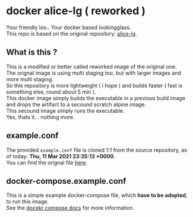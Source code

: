 # docker alice-lg ( reworked ) #
Your friendly loo.. Your docker based lookingglass.  
This repo is based on the original repository: [alice-lg](https://github.com/alice-lg/alice-lg.git). 

## What is this ? ##
This is a modified or better called reworked image of the original one.  
The orignal image is using multi staging too, but with larger images and more multi staging.  
So this repository is more lightweight ( i hope ) and builds faster ( fast is something else, round about 5 min ).  
This docker image simply builds the executable in a previous build image and drops the artifact to a secound scratch alpine image.  
This secound image simply runs the executable.  
Yes, thats it... nothing more.  

## example.conf ##
The provided `example.conf` file is cloned 1:1 from the source repository, as of today: **Thu, 11 Mar 2021 23:35:13 +0000**.  
You can find the orignal file [here](https://github.com/alice-lg/alice-lg/blob/master/etc/alice-lg/alice.example.conf).  

## docker-compose.example.conf ##
This is a simple example docker-compose file, which **have to be adopted**, to run this image.  
See the [docekr compose docs](https://docs.docker.com/compose/) for more information.  
